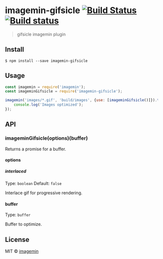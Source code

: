 # imagemin-gifsicle [![Build Status](http://img.shields.io/travis/imagemin/imagemin-gifsicle.svg?style=flat)](https://travis-ci.org/imagemin/imagemin-gifsicle) [![Build status](https://ci.appveyor.com/api/projects/status/51vfu1ntxwx7t949?svg=true)](https://ci.appveyor.com/project/ShinnosukeWatanabe/imagemin-gifsicle)

> gifsicle imagemin plugin


## Install

```
$ npm install --save imagemin-gifsicle
```


## Usage

```js
const imagemin = require('imagemin');
const imageminGifsicle = require('imagemin-gifsicle');

imagemin('images/*.gif', 'build/images', {use: [imageminGifsicle()]}).then(() => {
	console.log('Images optimized');
});
```


## API

### imageminGifsicle(options)(buffer)

Returns a promise for a buffer.

#### options

##### interlaced

Type: `boolean`
Default: `false`

Interlace gif for progressive rendering.

#### buffer

Type: `buffer`

Buffer to optimize.


## License

MIT © [imagemin](https://github.com/imagemin)
